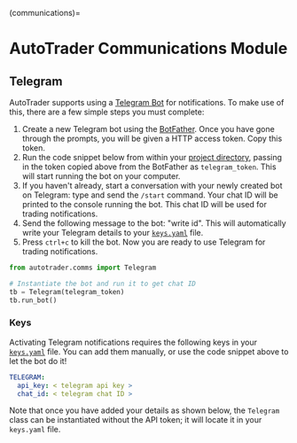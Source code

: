 (communications)=
# AutoTrader Communications Module


## Telegram
AutoTrader supports using a [Telegram Bot](https://core.telegram.org/bots/api)
for notifications. To make use of this, there are a few simple steps you 
must complete:

1. Create a new Telegram bot using the [BotFather](https://telegram.me/BotFather). 
Once you have gone through the prompts, you will be given a HTTP access token. 
Copy this token.
2. Run the code snippet below from within your [project directory](rec-dir-struc), 
passing in the token copied above from the BotFather as `telegram_token`. This
will start running the bot on your computer.
3. If you haven't already, start a conversation with your newly created bot
on Telegram: type and send the `/start` command. Your chat ID will be printed
to the console running the bot. This chat ID will be used for trading notifications.
4. Send the following message to the bot: "write id". This will automatically write
your Telegram details to your [`keys.yaml`](global-config) file. 
5. Press `ctrl+c` to kill the bot. Now you are ready to use Telegram
for trading notifications.


```python
from autotrader.comms import Telegram

# Instantiate the bot and run it to get chat ID
tb = Telegram(telegram_token)
tb.run_bot()
```


### Keys
Activating Telegram notifications requires the following keys
in your [`keys.yaml`](global-config) file. You can add them
manually, or use the code snippet above to let the bot do it! 

```yaml
TELEGRAM:
  api_key: < telegram api key >
  chat_id: < telegram chat ID >
```

Note that once you have added your details as shown below, the 
`Telegram` class can be instantiated without the API token; it
will locate it in your `keys.yaml` file.
